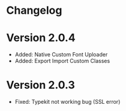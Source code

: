 Changelog
========

# Version 2.0.4

* Added: Native Custom Font Uploader 
* Added: Export Import Custom Classes


# Version 2.0.3

* Fixed: Typekit not working bug (SSL error)
